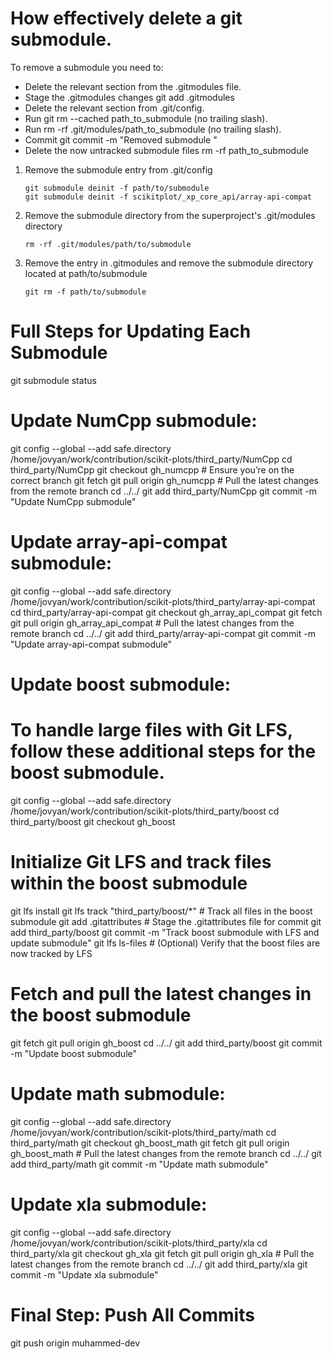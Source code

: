 # How effectively delete a git submodule.

To remove a submodule you need to:

- Delete the relevant section from the .gitmodules file.
- Stage the .gitmodules changes git add .gitmodules
- Delete the relevant section from .git/config.
- Run git rm --cached path_to_submodule (no trailing slash).
- Run rm -rf .git/modules/path_to_submodule (no trailing slash).
- Commit git commit -m "Removed submodule "
- Delete the now untracked submodule files rm -rf path_to_submodule

1. Remove the submodule entry from .git/config
    ```
    git submodule deinit -f path/to/submodule
    git submodule deinit -f scikitplot/_xp_core_api/array-api-compat
    ```

2. Remove the submodule directory from the superproject's .git/modules directory
    ```
    rm -rf .git/modules/path/to/submodule
    ```

3. Remove the entry in .gitmodules and remove the submodule directory located at path/to/submodule
    ```
    git rm -f path/to/submodule
    ```


# Full Steps for Updating Each Submodule
git submodule status

# Update NumCpp submodule:
git config --global --add safe.directory /home/jovyan/work/contribution/scikit-plots/third_party/NumCpp
cd third_party/NumCpp
git checkout gh_numcpp               # Ensure you’re on the correct branch
git fetch
git pull origin gh_numcpp            # Pull the latest changes from the remote branch
cd ../../
git add third_party/NumCpp
git commit -m "Update NumCpp submodule"

# Update array-api-compat submodule:
git config --global --add safe.directory /home/jovyan/work/contribution/scikit-plots/third_party/array-api-compat
cd third_party/array-api-compat
git checkout gh_array_api_compat
git fetch
git pull origin gh_array_api_compat   # Pull the latest changes from the remote branch
cd ../../
git add third_party/array-api-compat
git commit -m "Update array-api-compat submodule"

# Update boost submodule:
# To handle large files with Git LFS, follow these additional steps for the boost submodule.
git config --global --add safe.directory /home/jovyan/work/contribution/scikit-plots/third_party/boost
cd third_party/boost
git checkout gh_boost

# Initialize Git LFS and track files within the boost submodule
git lfs install
git lfs track "third_party/boost/*"   # Track all files in the boost submodule
git add .gitattributes                # Stage the .gitattributes file for commit
git add third_party/boost
git commit -m "Track boost submodule with LFS and update submodule"
git lfs ls-files                      # (Optional) Verify that the boost files are now tracked by LFS

# Fetch and pull the latest changes in the boost submodule
git fetch
git pull origin gh_boost
cd ../../
git add third_party/boost
git commit -m "Update boost submodule"

# Update math submodule:
git config --global --add safe.directory /home/jovyan/work/contribution/scikit-plots/third_party/math
cd third_party/math
git checkout gh_boost_math
git fetch
git pull origin gh_boost_math         # Pull the latest changes from the remote branch
cd ../../
git add third_party/math
git commit -m "Update math submodule"

# Update xla submodule:
git config --global --add safe.directory /home/jovyan/work/contribution/scikit-plots/third_party/xla
cd third_party/xla
git checkout gh_xla
git fetch
git pull origin gh_xla                # Pull the latest changes from the remote branch
cd ../../
git add third_party/xla
git commit -m "Update xla submodule"

# Final Step: Push All Commits
git push origin muhammed-dev